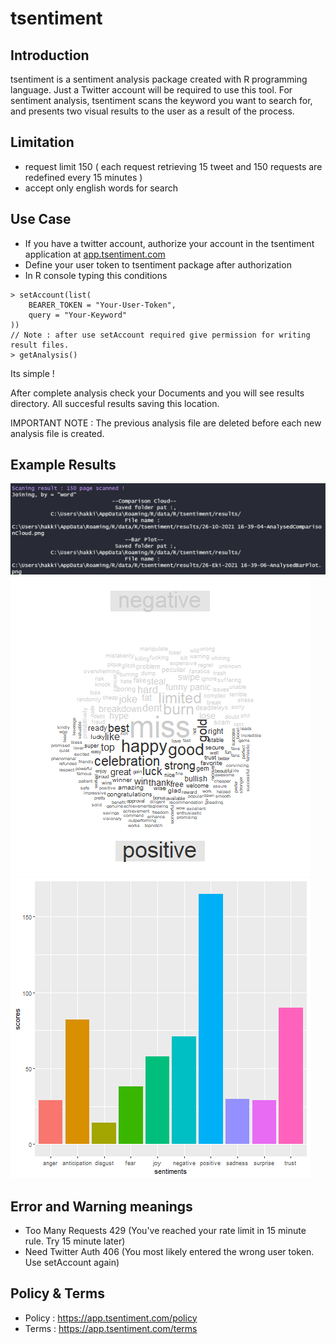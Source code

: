# tsentiment

## Introduction
tsentiment is a sentiment analysis package created with R programming language.
Just a Twitter account will be required to use this tool.
For sentiment analysis, tsentiment scans the keyword you want to search for, and presents two visual results to the user as a result of the process.

## Limitation
- request limit 150 ( each request retrieving 15 tweet and 150 requests are redefined every 15 minutes )
- accept only english words for search

## Use Case
- If you have a twitter account, authorize your account in the tsentiment application at <a href="https://app.tsentiment.com">app.tsentiment.com</a>
- Define your user token to tsentiment package after authorization
- In R console typing this conditions
```
> setAccount(list(
    BEARER_TOKEN = "Your-User-Token",
    query = "Your-Keyword"
))
// Note : after use setAccount required give permission for writing result files.
> getAnalysis()

```

Its simple !

After complete analysis check your Documents and you will see results directory. All succesful results saving this location.

IMPORTANT NOTE : The previous analysis file are deleted before each new analysis file is created.

## Example Results
![SetupIndex](afteranalysisresult.png)
![SetupIndex](AnalysedComparisonCloud.png)
![SetupIndex](AnalysedBarPlot.png)

## Error and Warning meanings
- Too Many Requests 429 (You've reached your rate limit in 15 minute rule. Try 15 minute later)
- Need Twitter Auth 406 (You most likely entered the wrong user token. Use setAccount again)

## Policy & Terms
- Policy : https://app.tsentiment.com/policy
- Terms : https://app.tsentiment.com/terms